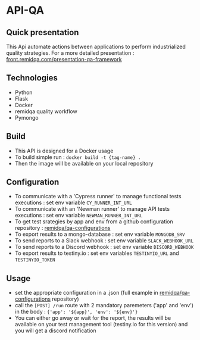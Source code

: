 # API-QA

## Quick presentation
This Api automate actions between applications to perform industrialized quality strategies.
For a more detailed presentation : [front.remidqa.com/presentation-qa-framework](https://front.remidqa.com/presentation-qa-framework)

## Technologies
- Python
- Flask
- Docker
- remidqa quality workflow
- Pymongo

## Build
- This API is designed for a Docker usage
- To build simple run : ```docker build -t {tag-name} .```
- Then the image will be available on your local repository

## Configuration
- To communicate with a 'Cypress runner' to manage functional tests executions : set env variable ```CY_RUNNER_INT_URL```
- To communicate with an 'Newman runner' to manage API tests executions : set env variable ```NEWMAN_RUNNER_INT_URL```
- To get test srategies by app and env from a github configuration repository : [remidqa/qa-configurations](https://github.com/remidqa/qa-configurations)
- To export results to a mongo-database : set env variable ```MONGODB_SRV```
- To send reports to a Slack webhook : set env variable ```SLACK_WEBHOOK_URL```
- To send reports to a Discord webhook : set env variable ```DISCORD_WEBHOOK```
- To export results to testiny.io : set env variables ```TESTINYIO_URL``` and ```TESTINYIO_TOKEN```

## Usage
- set the appropriate configuration in a .json (full example in [remidqa/qa-configurations](https://github.com/remidqa/qa-configurations) repository)
- call the ```[POST] /run``` route with 2 mandatory paremeters ('app' and 'env') in the body : ```{'app': '${app}', 'env': '${env}'}```
- You can either go away or wait for the report, the results will be available on your test management tool (testiny.io for this version) and you will get a discord notification
